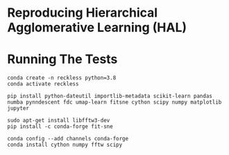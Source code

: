 # Reproducing Hierarchical Agglomerative Learning (HAL)


# Running The Tests 

```
conda create -n reckless python=3.8
conda activate reckless

pip install python-dateutil importlib-metadata scikit-learn pandas numba pynndescent fdc umap-learn fitsne cython scipy numpy matplotlib jupyter

sudo apt-get install libfftw3-dev
pip install -c conda-forge fit-sne

conda config --add channels conda-forge
conda install cython numpy fftw scipy

```
